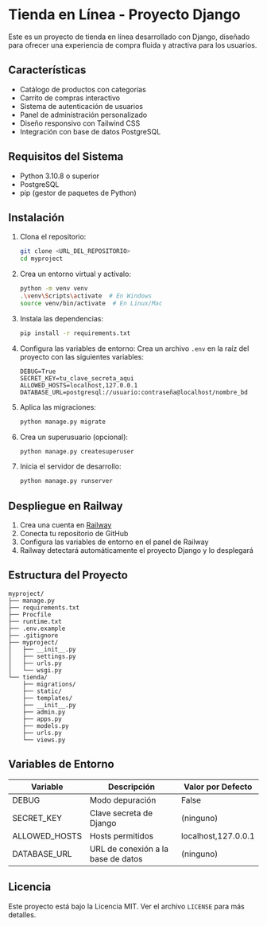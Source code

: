 # Tienda en Línea - Proyecto Django

Este es un proyecto de tienda en línea desarrollado con Django, diseñado para ofrecer una experiencia de compra fluida y atractiva para los usuarios.

## Características

- Catálogo de productos con categorías
- Carrito de compras interactivo
- Sistema de autenticación de usuarios
- Panel de administración personalizado
- Diseño responsivo con Tailwind CSS
- Integración con base de datos PostgreSQL

## Requisitos del Sistema

- Python 3.10.8 o superior
- PostgreSQL
- pip (gestor de paquetes de Python)

## Instalación

1. Clona el repositorio:
   ```bash
   git clone <URL_DEL_REPOSITORIO>
   cd myproject
   ```

2. Crea un entorno virtual y actívalo:
   ```bash
   python -m venv venv
   .\venv\Scripts\activate  # En Windows
   source venv/bin/activate  # En Linux/Mac
   ```

3. Instala las dependencias:
   ```bash
   pip install -r requirements.txt
   ```

4. Configura las variables de entorno:
   Crea un archivo `.env` en la raíz del proyecto con las siguientes variables:
   ```
   DEBUG=True
   SECRET_KEY=tu_clave_secreta_aqui
   ALLOWED_HOSTS=localhost,127.0.0.1
   DATABASE_URL=postgresql://usuario:contraseña@localhost/nombre_bd
   ```

5. Aplica las migraciones:
   ```bash
   python manage.py migrate
   ```

6. Crea un superusuario (opcional):
   ```bash
   python manage.py createsuperuser
   ```

7. Inicia el servidor de desarrollo:
   ```bash
   python manage.py runserver
   ```

## Despliegue en Railway

1. Crea una cuenta en [Railway](https://railway.app/)
2. Conecta tu repositorio de GitHub
3. Configura las variables de entorno en el panel de Railway
4. Railway detectará automáticamente el proyecto Django y lo desplegará

## Estructura del Proyecto

```
myproject/
├── manage.py
├── requirements.txt
├── Procfile
├── runtime.txt
├── .env.example
├── .gitignore
├── myproject/
│   ├── __init__.py
│   ├── settings.py
│   ├── urls.py
│   └── wsgi.py
└── tienda/
    ├── migrations/
    ├── static/
    ├── templates/
    ├── __init__.py
    ├── admin.py
    ├── apps.py
    ├── models.py
    ├── urls.py
    └── views.py
```

## Variables de Entorno

| Variable | Descripción | Valor por Defecto |
|----------|-------------|-------------------|
| DEBUG | Modo depuración | False |
| SECRET_KEY | Clave secreta de Django | (ninguno) |
| ALLOWED_HOSTS | Hosts permitidos | localhost,127.0.0.1 |
| DATABASE_URL | URL de conexión a la base de datos | (ninguno) |

## Licencia

Este proyecto está bajo la Licencia MIT. Ver el archivo `LICENSE` para más detalles.
